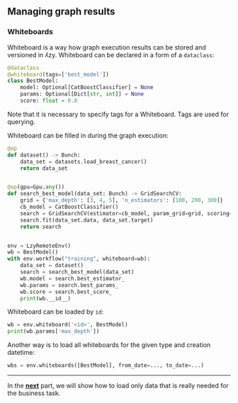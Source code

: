 ## Managing graph results

### Whiteboards

Whiteboard is a way how graph execution results can be stored and versioned in ʎzy.
Whiteboard can be declared in a form of a `dataclass`: 

```python
@dataclass
@whiteboard(tags=['best_model'])
class BestModel:
    model: Optional[CatBoostClassifier] = None
    params: Optional[Dict[str, int]] = None
    score: float = 0.0
```

Note that it is necessary to specify tags for a Whiteboard. Tags are used for querying.

Whiteboard can be filled in during the graph execution:

```python
@op
def dataset() -> Bunch:
    data_set = datasets.load_breast_cancer()
    return data_set


@op(gpu=Gpu.any())
def search_best_model(data_set: Bunch) -> GridSearchCV:
    grid = {'max_depth': [3, 4, 5], 'n_estimators': [100, 200, 300]}
    cb_model = CatBoostClassifier()
    search = GridSearchCV(estimator=cb_model, param_grid=grid, scoring='accuracy', cv=5)
    search.fit(data_set.data, data_set.target)
    return search


env = LzyRemoteEnv()
wb = BestModel()
with env.workflow("training", whiteboard=wb):
    data_set = dataset()
    search = search_best_model(data_set)
    wb.model = search.best_estimator_
    wb.params = search.best_params_
    wb.score = search.best_score_
    print(wb.__id__)
```

Whiteboard can be loaded by `id`:

```python
wb = env.whiteboard('<id>', BestModel)
print(wb.params['max_depth'])
```

Another way is to load all whiteboards for the given type and creation datetime:
```python
wbs = env.whiteboards([BestModel], from_date=..., to_date=...)
```

---

In the [**next**](7-views.md) part, we will show how to load only data that is really needed for the business task.

